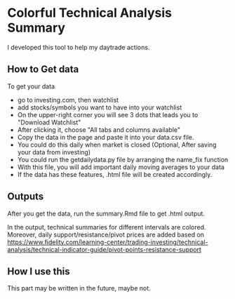 # Colorful Technical Analysis Summary

I developed this tool to help my daytrade actions.

## How to Get data
To get your data
- go to investing.com, then watchlist
- add stocks/symbols you want to have into your watchlist
- On the upper-right corner you will see 3 dots that leads you to "Download Watchlist"
- After clicking it, choose "All tabs and columns available"
- Copy the data in the page and paste it into your data.csv file. 
- You could do this daily when market is closed
(Optional, After saving your data from investing)
- You could run the getdailydata.py file by arranging the name_fix function
- With this file, you will add important daily moving averages to your data
- If the data has these features, .html file will be created accordingly. 

## Outputs

After you get the data, run the summary.Rmd file to get .html output.

In the output, technical summaries for different intervals are colored. Moreover, daily support/resistance/pivot prices are added based on https://www.fidelity.com/learning-center/trading-investing/technical-analysis/technical-indicator-guide/pivot-points-resistance-support

## How I use this

This part may be written in the future, maybe not. 
